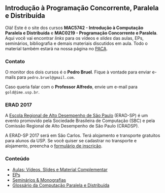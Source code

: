 ## Introdução à Programação Concorrente, Paralela e Distribuída

Olá! Este é o site dos cursos **MAC5742 - Introdução à Computação Paralela e Distribuída** e **MAC0219 - Programação Concorrente e Paralela**. Aqui você
vai encontrar *links* para os vídeos e *slides* das aulas, EPs, seminários, bibliografia e demais materiais discutidos em aula. Todo o material
também estará na nossa página no [PACA](http://paca.ime.usp.br/course/view.php?id=1158).

### Contato

O monitor dos dois cursos é o **Pedro Bruel**. Fique à vontade para enviar e-mails para `pedro.bruel@gmail.com`.

Caso queria falar com o **Professor Alfredo**, envie um e-mail para `gold@ime.usp.br`.

### ERAD 2017

A [Escola Regional de Alto Desempenho de São Paulo](http://www.erad-sp.org)
(ERAD-SP) é um evento promovido pela Sociedade Brasileira de Computação (SBC) e
pela Comissão Regional de Alto Desempenho de São Paulo (CRADSP).

A ERAD-SP 2017 será em São Carlos. Terá alojamento e transporte gratuitos
para alunos da USP. Se você quiser se cadastrar no transporte e alojamento,
preencha o [formulário de inscrição](https://goo.gl/forms/A2hi4Uc7i5nMU1cr1).

### Conteúdo

- [Aulas: Vídeos, Slides e Material Complementar](./aulas.html)
- [EPs](./eps.html)
- [Seminários & Monografias](./seminarios.html)
- [Glossário da Computação Paralela e Distribuída](./glossario.html)
